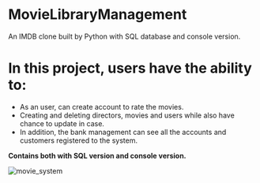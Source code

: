 # MovieLibraryManagement
An IMDB clone built by Python with SQL database and console version.
<h1>In this project, users have the ability to: </h1>

* As an user, can create account to rate the movies.
* Creating and deleting directors, movies and users while also have chance to update in case.
* In addition, the bank management can see all the accounts and customers registered to the system.

**Contains both with SQL version and console version.**

![movie_system](https://github.com/rizacan-ozcan/MovieLibraryManagement/assets/159938012/c4c8a604-dda4-4c89-ac73-f131b12209b9)

